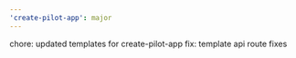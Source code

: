 ```yaml
---
'create-pilot-app': major
---
```


chore: updated templates for create-pilot-app
fix: template api route fixes

